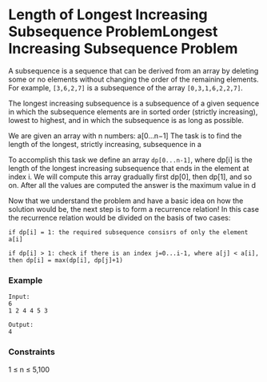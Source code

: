 # Length of Longest Increasing Subsequence ProblemLongest Increasing Subsequence Problem

A subsequence is a sequence that can be derived from an array by deleting some or no elements without changing the order of the remaining elements. For example, `[3,6,2,7]` is a subsequence of the array `[0,3,1,6,2,2,7]`.

The longest increasing subsequence is a subsequence of a given sequence in which the subsequence elements are in sorted order (strictly increasing), lowest to highest, and in which the subsequence is as long as possible.

We are given an array with n numbers: a[0…n−1]
The task is to find the length of the longest, strictly increasing, subsequence in a

To accomplish this task we define an array `dp[0...n-1]`, where dp[i] is the length of the longest increasing subsequence that ends in the element at index i. We will compute this array gradually first dp[0], then dp[1], and so on. After all the values are computed the answer is the maximum value in d

Now that we understand the problem and have a basic idea on how the solution would be, the next step is to form a recurrence relation! In this case the recurrence relation would be divided on the basis of two cases:

`
if dp[i] = 1: the required subsequence consisrs of only the element a[i]
`

`
if dp[i] > 1: check if there is an index j=0...i-1, where a[j] < a[i], then dp[i] = max(dp[i], dp[j]+1)
`

### Example

```
Input: 
6
1 2 4 4 5 3

Output:
4
```

### Constraints
1 ≤ n ≤ 5,100
